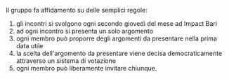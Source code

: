 Il gruppo fa affidamento su delle semplici regole:

1. gli incontri si svolgono ogni secondo giovedì del mese ad Impact Bari
2. ad ogni incontro si presenta un solo argomento
3. ogni membro può proporre degli argomenti da presentare nella prima data utile
4. la scelta dell'argomento da presentare viene decisa democraticamente attraverso un sistema di votazione
5. ogni membro può liberamente invitare chiunque.